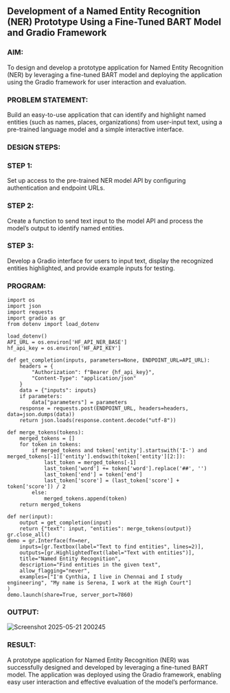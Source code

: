 ## Development of a Named Entity Recognition (NER) Prototype Using a Fine-Tuned BART Model and Gradio Framework

### AIM:
To design and develop a prototype application for Named Entity Recognition (NER) by leveraging a fine-tuned BART model and deploying the application using the Gradio framework for user interaction and evaluation.

### PROBLEM STATEMENT:
Build an easy-to-use application that can identify and highlight named entities (such as names, places, organizations) from user-input text, using a pre-trained language model and a simple interactive interface.

### DESIGN STEPS:

### STEP 1:
Set up access to the pre-trained NER model API by configuring authentication and endpoint URLs.

### STEP 2:
Create a function to send text input to the model API and process the model’s output to identify named entities.

### STEP 3:
Develop a Gradio interface for users to input text, display the recognized entities highlighted, and provide example inputs for testing.
### PROGRAM:
```
import os
import json
import requests
import gradio as gr
from dotenv import load_dotenv

load_dotenv()
API_URL = os.environ['HF_API_NER_BASE']
hf_api_key = os.environ['HF_API_KEY']

def get_completion(inputs, parameters=None, ENDPOINT_URL=API_URL):
    headers = {
        "Authorization": f"Bearer {hf_api_key}",
        "Content-Type": "application/json"
    }
    data = {"inputs": inputs}
    if parameters:
        data["parameters"] = parameters
    response = requests.post(ENDPOINT_URL, headers=headers, data=json.dumps(data))
    return json.loads(response.content.decode("utf-8"))

def merge_tokens(tokens):
    merged_tokens = []
    for token in tokens:
        if merged_tokens and token['entity'].startswith('I-') and merged_tokens[-1]['entity'].endswith(token['entity'][2:]):
            last_token = merged_tokens[-1]
            last_token['word'] += token['word'].replace('##', '')
            last_token['end'] = token['end']
            last_token['score'] = (last_token['score'] + token['score']) / 2
        else:
            merged_tokens.append(token)
    return merged_tokens

def ner(input):
    output = get_completion(input)
    return {"text": input, "entities": merge_tokens(output)}
gr.close_all()
demo = gr.Interface(fn=ner,
    inputs=[gr.Textbox(label="Text to find entities", lines=2)],
    outputs=[gr.HighlightedText(label="Text with entities")],
    title="Named Entity Recognition",
    description="Find entities in the given text",
    allow_flagging="never",
    examples=["I'm Cynthia, I live in Chennai and I study engineering", "My name is Serena, I work at the High Court"]
)
demo.launch(share=True, server_port=7860)
```

### OUTPUT:
![Screenshot 2025-05-21 200245](https://github.com/user-attachments/assets/559e30fc-73f9-4ea9-9470-eb6fa02f4b72)

### RESULT:
A prototype application for Named Entity Recognition (NER) was successfully designed and developed by leveraging a fine-tuned BART model. The application was deployed using the Gradio framework, enabling easy user interaction and effective evaluation of the model’s performance.
